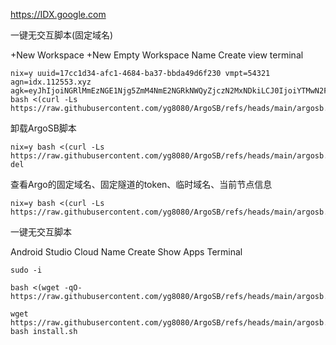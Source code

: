 https://IDX.google.com

一键无交互脚本(固定域名)

+New Workspace +New Empty Workspace Name Create view terminal

```
nix=y uuid=17cc1d34-afc1-4684-ba37-bbda49d6f230 vmpt=54321 agn=idx.112553.xyz agk=eyJhIjoiNGRlMmEzNGE1Njg5ZmM4NmE2NGRkNWQyZjczN2MxNDkiLCJ0IjoiYTMwN2FjNDctNzY5OC00OGEzLWFlYWYtZDc4MTA5Y2M4NGM0IiwicyI6Ik16UTBZelkzWkdNdE5qUXlNUzAwTkRnMkxUZ3lPV1V0WldFNE5UWmtNbU16WXpGbCJ9 bash <(curl -Ls https://raw.githubusercontent.com/yg8080/ArgoSB/refs/heads/main/argosb.sh)
```

卸载ArgoSB脚本
```
nix=y bash <(curl -Ls https://raw.githubusercontent.com/yg8080/ArgoSB/refs/heads/main/argosb.sh) del
```
查看Argo的固定域名、固定隧道的token、临时域名、当前节点信息
```
nix=y bash <(curl -Ls https://raw.githubusercontent.com/yg8080/ArgoSB/refs/heads/main/argosb.sh)
```
一键无交互脚本

Android Studio Cloud Name Create Show Apps Terminal

```
sudo -i
```
```
bash <(wget -qO- https://raw.githubusercontent.com/yg8080/ArgoSB/refs/heads/main/argosb.sh)
```
```
wget https://raw.githubusercontent.com/yg8080/ArgoSB/refs/heads/main/argosb.sh bash install.sh
```
